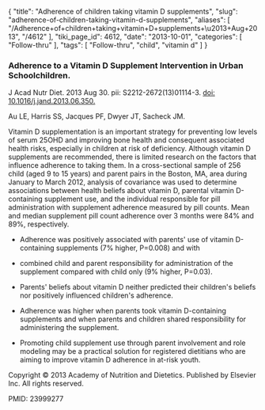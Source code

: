 {
    "title": "Adherence of children taking vitamin D supplements",
    "slug": "adherence-of-children-taking-vitamin-d-supplements",
    "aliases": [
        "/Adherence+of+children+taking+vitamin+D+supplements+\u2013+Aug+2013",
        "/4612"
    ],
    "tiki_page_id": 4612,
    "date": "2013-10-01",
    "categories": [
        "Follow-thru"
    ],
    "tags": [
        "Follow-thru",
        "child",
        "vitamin d"
    ]
}


### Adherence to a Vitamin D Supplement Intervention in Urban Schoolchildren.

J Acad Nutr Diet. 2013 Aug 30. pii: S2212-2672(13)01114-3. [doi: 10.1016/j.jand.2013.06.350.](https://doi.org/10.1016/j.jand.2013.06.350.) 

Au LE, Harris SS, Jacques PF, Dwyer JT, Sacheck JM.

Vitamin D supplementation is an important strategy for preventing low levels of serum 25OHD and improving bone health and consequent associated health risks, especially in children at risk of deficiency. Although vitamin D supplements are recommended, there is limited research on the factors that influence adherence to taking them. In a cross-sectional sample of 256 child (aged 9 to 15 years) and parent pairs in the Boston, MA, area during January to March 2012, analysis of covariance was used to determine associations between health beliefs about vitamin D, parental vitamin D-containing supplement use, and the individual responsible for pill administration with supplement adherence measured by pill counts. Mean and median supplement pill count adherence over 3 months were 84% and 89%, respectively. 

* Adherence was positively associated with parents' use of vitamin D-containing supplements (7% higher, P=0.008) and with 

* combined child and parent responsibility for administration of the supplement compared with child only (9% higher, P=0.03). 

* Parents' beliefs about vitamin D neither predicted their children's beliefs nor positively influenced children's adherence. 

* Adherence was higher when parents took vitamin D-containing supplements and when parents and children shared responsibility for administering the supplement. 

* Promoting child supplement use through parent involvement and role modeling may be a practical solution for registered dietitians who are aiming to improve vitamin D adherence in at-risk youth.

Copyright © 2013 Academy of Nutrition and Dietetics. Published by Elsevier Inc. All rights reserved.

PMID:     23999277